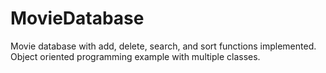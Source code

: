 MovieDatabase
=============

Movie database with add, delete, search, and sort functions implemented. Object oriented programming example with multiple classes.
